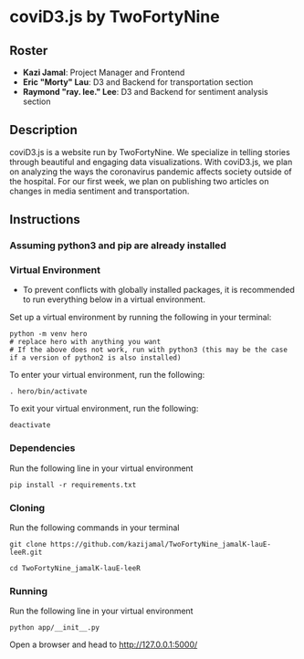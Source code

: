 # coviD3.js by TwoFortyNine

## Roster

- **Kazi Jamal**: Project Manager and Frontend
- **Eric "Morty" Lau**: D3 and Backend for transportation section
- **Raymond "ray. lee." Lee**: D3 and Backend for sentiment analysis section

## Description

coviD3.js is a website run by TwoFortyNine. We specialize in telling stories through beautiful and engaging data visualizations. With coviD3.js, we plan on analyzing the ways the coronavirus pandemic affects society outside of the hospital. For our first week, we plan on publishing two articles on changes in media sentiment and transportation. 

## Instructions

### Assuming python3 and pip are already installed

### Virtual Environment

- To prevent conflicts with globally installed packages, it is recommended to run everything below in a virtual environment.

Set up a virtual environment by running the following in your terminal:

```shell
python -m venv hero
# replace hero with anything you want
# If the above does not work, run with python3 (this may be the case if a version of python2 is also installed)
```

To enter your virtual environment, run the following:

```shell
. hero/bin/activate
```

To exit your virtual environment, run the following:

```shell
deactivate
```

### Dependencies

Run the following line in your virtual environment

```shell
pip install -r requirements.txt
```

### Cloning

Run the following commands in your terminal

```shell
git clone https://github.com/kazijamal/TwoFortyNine_jamalK-lauE-leeR.git

cd TwoFortyNine_jamalK-lauE-leeR
```

### Running

Run the following line in your virtual environment

```shell
python app/__init__.py
```

Open a browser and head to <http://127.0.0.1:5000/>
